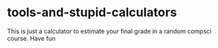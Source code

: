 # tools-and-stupid-calculators
This is just a calculator to estimate your final grade in a random compsci course. Have fun
